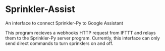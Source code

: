 # Sprinkler-Assist
An interface to connect Sprinkler-Py to Google Assistant

This program recieves a webhooks HTTP request from IFTTT and relays them to the Sprinkler-Py server program. Currently, this interface can only send direct commands to turn sprinklers on and off.
